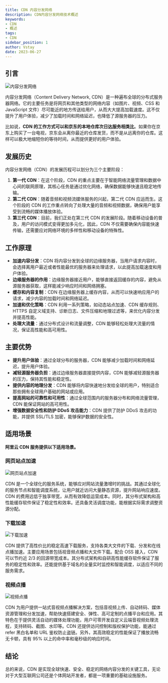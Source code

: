 ```yaml
---
title: CDN 内容分发网络
description: CDN内容分发网络技术概述
keywords:
- CDN
- 概述
tags:
- CDN
sidebar_position: 1
author: Vstay
date: 2023-06-27
---
```


## 引言

![内容分发网络](https://static.7wate.com/img/2023/06/27/fafe736ac748f.png)

内容分发网络（Content Delivery Network, CDN）是一种遍布全球的分布式服务器网络。它的主要任务是将网页和其他类型的网络内容（如图片、视频、CSS 和 JavaScript 文件）尽可能近的地方传送给用户，从而大大提高加载速度。这不仅提升了用户体验，减少了加载时间和网络延迟，也降低了源服务器的压力。

比如说，**CDN 的工作方式可以和京东的本地仓库次日达服务相类比**。如果你在京东上购买了一台电视，京东会从离你最近的仓库发货，而不是从远离你的仓库。这样可以极大地缩短你的等待时间，从而提供更好的用户体验。

## 发展历史

内容分发网络（CDN）的发展历程可以划分为三个主要阶段：

1. **第一代 CDN**：在这个阶段，CDN 的重点主要在于智能网络流量管理和数据中心间的联网原理，其核心任务是通过优化网络，确保数据能够快速且稳定地传输。
2. **第二代 CDN**：随着音频和视频流媒体服务的兴起，第二代 CDN 应运而生。这个阶段的 CDN 的工作重点转向了处理大量的音频和视频数据，确保用户能享受到流畅的媒体播放体验。
3. **第三代 CDN**：目前，我们正处在第三代 CDN 的发展阶段。随着移动设备的普及，用户的访问模式变得更加多元化，因此，CDN 不仅需要确保内容能快速传输，还需要应对网络环境的多样性和移动设备的特殊性。

## 工作原理

- **加速内容分发**：CDN 将内容分发到全球的边缘服务器，当用户请求内容时，会选择离用户最近或者性能最优的服务器来处理请求，以此提高加载速度和用户体验。
- **边缘服务器的作用**：边缘服务器接近用户，能够直接返回缓存的内容，避免从源服务器获取，这样能减少响应时间和网络拥塞。
- **缓存和内容复制**：CDN 在边缘服务器上缓存内容，从而可以快速响应用户的请求，减少内容的加载时间和网络延迟。
- **加速和优化策略**：CDN 利用一系列策略，如动态站点加速、CDN 缓存规则、HTTPS 自定义域支持、诊断日志、文件压缩和地理过滤等，来优化内容分发并提高性能。
- **处理大流量**：通过分布式设计和流量调整，CDN 能够轻松处理大流量的情况，保证高性能和高可用性。

## 主要优势

- **提升用户体验**：通过全球分布的服务器，CDN 能够减少加载时间和网络延迟，提升用户体验。
- **减轻源服务器负担**：通过边缘服务器直接提供内容，CDN 能够减轻源服务器的压力，保持其性能和稳定性。
- **提供内容的地理分发**：CDN 能够将内容快速地分发给全球的用户，特别适合那些拥有全球用户基础的网站或应用。
- **提高网站的可靠性和可用性**：通过全球范围内的服务器分布和网络流量管理，CDN 能保证网站的高可用性。
- **增强数据安全性和防护 DDoS 攻击能力**：CDN 提供了防护 DDoS 攻击的功能，并提供 SSL/TLS 加密，能够保护数据的安全性。

## 适用场景

**阿里云 CDN 服务提供以下适用场景。**

### 网页站点加速

![网页站点加速](https://static.7wate.com/img/2023/06/27/2937ab538c791.png)

CDN 是一个全球化的服务系统，能够应对网站流量激增时的挑战。其通过全球化的服务节点和智能调度系统，让用户就近访问大量静态资源，提升网站响应速度。CDN 的费用远低于独享带宽，从而有效降低运营成本。同时，其分布式架构和高性能缓存软件保证了稳定性和效率。还具备灵活调度功能，能根据实际需求调整资源分配。

### 下载加速

![下载加速](https://static.7wate.com/img/2023/06/27/2937ab538c791.png)

CDN 提供了高性价比的稳定高速下载服务，支持各类大文件的下载、分发和在线点播加速。主要应用场景包括视音频点播和大文件下载。配合 OSS 接入，CDN 可以节约近 2/3 的回源带宽成本。其分布式架构和自研高性能缓存软件保证了服务的稳定性和效率。还能提供基于域名的全量实时监控和智能调度，以适应不同的服务需求。

### 视频点播

![视频点播](https://static.7wate.com/img/2023/06/27/e115e2978345e.png)

CDN 为用户提供一站式音视频点播解决方案，包括音视频上传、自动转码、媒体资源管理和分发加速，帮助快速搭建安全、弹性、高可定制的点播平台和应用。其特色在于提供灵活自动的媒体处理功能，用户可零开发自定义云端音视频处理流程，支持转码、截图、水印等。CDN 还提供访问控制和版权保护功能，能通过 refer 黑白名单和 URL 鉴权防止盗链。另外，其高效稳定的性能保证了播放流畅无卡顿，具有 95% 以上的命中率和毫秒级的响应时间。

## 结论

总的来说，CDN 是实现全球快速、安全、稳定的网络内容分发的关键工具，无论对于大型互联网公司还是个体网站开发者，都是一项重要的基础设施服务。
